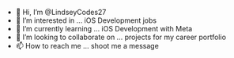 - 👋 Hi, I’m @LindseyCodes27
- 👀 I’m interested in ... iOS Development jobs
- 🌱 I’m currently learning ... iOS Development with Meta
- 💞️ I’m looking to collaborate on ... projects for my career portfolio
- 📫 How to reach me ... shoot me a message

<!---
LindseyCodes27/LindseyCodes27 is a ✨ special ✨ repository because its `README.md` (this file) appears on your GitHub profile.
You can click the Preview link to take a look at your changes.
--->
